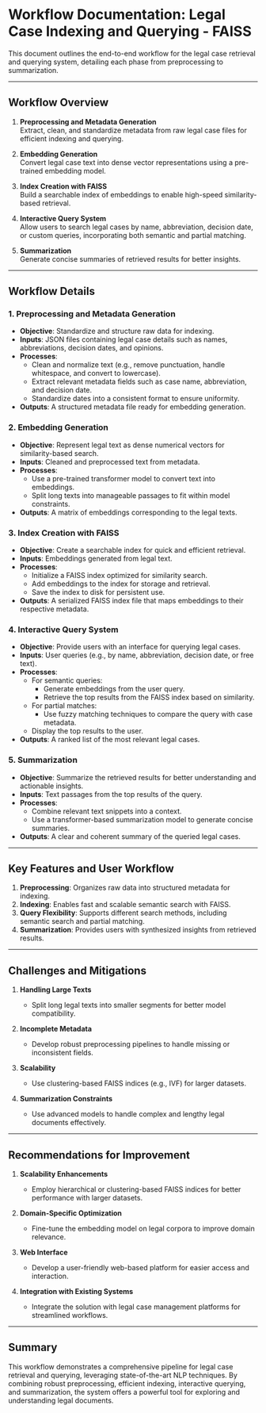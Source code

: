 # Workflow Documentation: Legal Case Indexing and Querying - FAISS

This document outlines the end-to-end workflow for the legal case retrieval and querying system, detailing each phase from preprocessing to summarization.

---

## Workflow Overview

1. **Preprocessing and Metadata Generation**  
   Extract, clean, and standardize metadata from raw legal case files for efficient indexing and querying.

2. **Embedding Generation**  
   Convert legal case text into dense vector representations using a pre-trained embedding model.

3. **Index Creation with FAISS**  
   Build a searchable index of embeddings to enable high-speed similarity-based retrieval.

4. **Interactive Query System**  
   Allow users to search legal cases by name, abbreviation, decision date, or custom queries, incorporating both semantic and partial matching.

5. **Summarization**  
   Generate concise summaries of retrieved results for better insights.

---

## Workflow Details

### 1. Preprocessing and Metadata Generation

- **Objective**: Standardize and structure raw data for indexing.  
- **Inputs**: JSON files containing legal case details such as names, abbreviations, decision dates, and opinions.  
- **Processes**:
  - Clean and normalize text (e.g., remove punctuation, handle whitespace, and convert to lowercase).
  - Extract relevant metadata fields such as case name, abbreviation, and decision date.
  - Standardize dates into a consistent format to ensure uniformity.
- **Outputs**: A structured metadata file ready for embedding generation.

### 2. Embedding Generation

- **Objective**: Represent legal text as dense numerical vectors for similarity-based search.  
- **Inputs**: Cleaned and preprocessed text from metadata.  
- **Processes**:
  - Use a pre-trained transformer model to convert text into embeddings.
  - Split long texts into manageable passages to fit within model constraints.
- **Outputs**: A matrix of embeddings corresponding to the legal texts.

### 3. Index Creation with FAISS

- **Objective**: Create a searchable index for quick and efficient retrieval.  
- **Inputs**: Embeddings generated from legal text.  
- **Processes**:
  - Initialize a FAISS index optimized for similarity search.
  - Add embeddings to the index for storage and retrieval.
  - Save the index to disk for persistent use.
- **Outputs**: A serialized FAISS index file that maps embeddings to their respective metadata.

### 4. Interactive Query System

- **Objective**: Provide users with an interface for querying legal cases.  
- **Inputs**: User queries (e.g., by name, abbreviation, decision date, or free text).  
- **Processes**:
  - For semantic queries:
    - Generate embeddings from the user query.
    - Retrieve the top results from the FAISS index based on similarity.
  - For partial matches:
    - Use fuzzy matching techniques to compare the query with case metadata.
  - Display the top results to the user.
- **Outputs**: A ranked list of the most relevant legal cases.

### 5. Summarization

- **Objective**: Summarize the retrieved results for better understanding and actionable insights.  
- **Inputs**: Text passages from the top results of the query.  
- **Processes**:
  - Combine relevant text snippets into a context.
  - Use a transformer-based summarization model to generate concise summaries.
- **Outputs**: A clear and coherent summary of the queried legal cases.

---

## Key Features and User Workflow

1. **Preprocessing**: Organizes raw data into structured metadata for indexing.  
2. **Indexing**: Enables fast and scalable semantic search with FAISS.  
3. **Query Flexibility**: Supports different search methods, including semantic search and partial matching.  
4. **Summarization**: Provides users with synthesized insights from retrieved results.

---

## Challenges and Mitigations

1. **Handling Large Texts**  
   - Split long legal texts into smaller segments for better model compatibility.

2. **Incomplete Metadata**  
   - Develop robust preprocessing pipelines to handle missing or inconsistent fields.

3. **Scalability**  
   - Use clustering-based FAISS indices (e.g., IVF) for larger datasets.

4. **Summarization Constraints**  
   - Use advanced models to handle complex and lengthy legal documents effectively.

---

## Recommendations for Improvement

1. **Scalability Enhancements**  
   - Employ hierarchical or clustering-based FAISS indices for better performance with larger datasets.

2. **Domain-Specific Optimization**  
   - Fine-tune the embedding model on legal corpora to improve domain relevance.

3. **Web Interface**  
   - Develop a user-friendly web-based platform for easier access and interaction.

4. **Integration with Existing Systems**  
   - Integrate the solution with legal case management platforms for streamlined workflows.

---

## Summary

This workflow demonstrates a comprehensive pipeline for legal case retrieval and querying, leveraging state-of-the-art NLP techniques. By combining robust preprocessing, efficient indexing, interactive querying, and summarization, the system offers a powerful tool for exploring and understanding legal documents.
